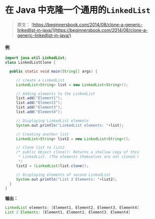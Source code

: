 # 在 Java 中克隆一个通用的`LinkedList`

> 原文： [https://beginnersbook.com/2014/08/clone-a-generic-linkedlist-in-java/](https://beginnersbook.com/2014/08/clone-a-generic-linkedlist-in-java/)

#### 例

```java
import java.util.LinkedList;
class LinkedListClone {

  public static void main(String[] args) {

     // create a LinkedList
     LinkedList<String> list = new LinkedList<String>();

     // Adding elements to the LinkedList
     list.add("Element1");
     list.add("Element2");
     list.add("Element3");
     list.add("Element4");

     // Displaying LinkedList elements
     System.out.println("LinkedList elements: "+list);

     // Creating another list
     LinkedList<String> list2 = new LinkedList<String>();

     // Clone list to list2
     /* public Object clone(): Returns a shallow copy of this
      * LinkedList. (The elements themselves are not cloned.)
      */
     list2 = (LinkedList)list.clone();

     // Displaying elements of second LinkedList
     System.out.println("List 2 Elements: "+list2);
  }
}
```

**输出：**

```java
LinkedList elements: [Element1, Element2, Element3, Element4]
List 2 Elements: [Element1, Element2, Element3, Element4]
```